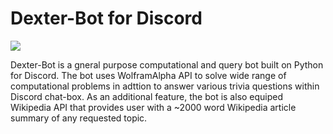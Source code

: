 # Dexter-Bot for Discord
![](https://i.imgur.com/dxUAcfu.jpg)

Dexter-Bot is a gneral purpose computational and query bot built on Python for Discord. The bot uses WolframAlpha API to solve 
wide range of computational problems in adttion to answer various trivia questions within Discord chat-box. As an additional feature, the bot is also equiped Wikipedia API that provides user with a ~2000 word Wikipedia article summary of any requested topic. 
